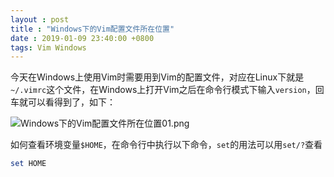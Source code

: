 ```yaml
---
layout : post
title : "Windows下的Vim配置文件所在位置"
date : 2019-01-09 23:40:00 +0800
tags: Vim Windows
---
```


今天在Windows上使用Vim时需要用到Vim的配置文件，对应在Linux下就是```~/.vimrc```这个文件，在Windows上打开Vim之后在命令行模式下输入```version```，回车就可以看得到了，如下：

![Windows下的Vim配置文件所在位置01.png][01]

如何查看环境变量```$HOME```，在命令行中执行以下命令，```set```的用法可以用```set/?```查看

```powershell
set HOME
```

[01]:{{site.url}}/images/Windows下的Vim配置文件所在位置01.png
